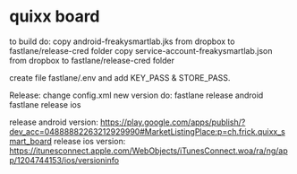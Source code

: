 # quixx board

to build do:
copy android-freakysmartlab.jks from dropbox to fastlane/release-cred folder
copy service-account-freakysmartlab.json from dropbox to fastlane/release-cred folder

create file fastlane/.env and add KEY_PASS & STORE_PASS.

Release:
change config.xml new version
do:
fastlane release android
fastlane release ios

release android version: https://play.google.com/apps/publish/?dev_acc=04888882263212929990#MarketListingPlace:p=ch.frick.quixx_smart_board
release ios version: https://itunesconnect.apple.com/WebObjects/iTunesConnect.woa/ra/ng/app/1204744153/ios/versioninfo

